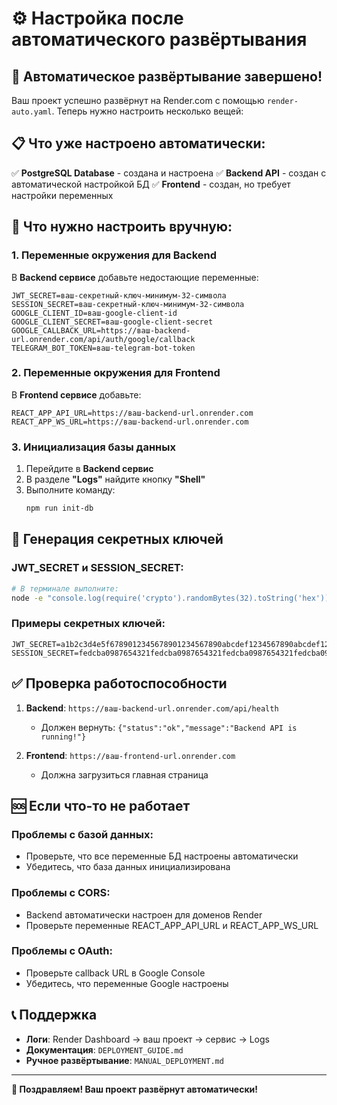 # ⚙️ Настройка после автоматического развёртывания

## 🎉 Автоматическое развёртывание завершено!

Ваш проект успешно развёрнут на Render.com с помощью `render-auto.yaml`. Теперь нужно настроить несколько вещей:

## 📋 Что уже настроено автоматически:

✅ **PostgreSQL Database** - создана и настроена
✅ **Backend API** - создан с автоматической настройкой БД
✅ **Frontend** - создан, но требует настройки переменных

## 🔧 Что нужно настроить вручную:

### 1. Переменные окружения для Backend

В **Backend сервисе** добавьте недостающие переменные:

```
JWT_SECRET=ваш-секретный-ключ-минимум-32-символа
SESSION_SECRET=ваш-секретный-ключ-минимум-32-символа
GOOGLE_CLIENT_ID=ваш-google-client-id
GOOGLE_CLIENT_SECRET=ваш-google-client-secret
GOOGLE_CALLBACK_URL=https://ваш-backend-url.onrender.com/api/auth/google/callback
TELEGRAM_BOT_TOKEN=ваш-telegram-bot-token
```

### 2. Переменные окружения для Frontend

В **Frontend сервисе** добавьте:

```
REACT_APP_API_URL=https://ваш-backend-url.onrender.com
REACT_APP_WS_URL=https://ваш-backend-url.onrender.com
```

### 3. Инициализация базы данных

1. Перейдите в **Backend сервис**
2. В разделе **"Logs"** найдите кнопку **"Shell"**
3. Выполните команду:
   ```bash
   npm run init-db
   ```

## 🔑 Генерация секретных ключей

### JWT_SECRET и SESSION_SECRET:
```bash
# В терминале выполните:
node -e "console.log(require('crypto').randomBytes(32).toString('hex'))"
```

### Примеры секретных ключей:
```
JWT_SECRET=a1b2c3d4e5f6789012345678901234567890abcdef1234567890abcdef1234
SESSION_SECRET=fedcba0987654321fedcba0987654321fedcba0987654321fedcba0987654321
```

## ✅ Проверка работоспособности

1. **Backend**: `https://ваш-backend-url.onrender.com/api/health`
   - Должен вернуть: `{"status":"ok","message":"Backend API is running!"}`

2. **Frontend**: `https://ваш-frontend-url.onrender.com`
   - Должна загрузиться главная страница

## 🆘 Если что-то не работает

### Проблемы с базой данных:
- Проверьте, что все переменные БД настроены автоматически
- Убедитесь, что база данных инициализирована

### Проблемы с CORS:
- Backend автоматически настроен для доменов Render
- Проверьте переменные REACT_APP_API_URL и REACT_APP_WS_URL

### Проблемы с OAuth:
- Проверьте callback URL в Google Console
- Убедитесь, что переменные Google настроены

## 📞 Поддержка

- **Логи**: Render Dashboard → ваш проект → сервис → Logs
- **Документация**: `DEPLOYMENT_GUIDE.md`
- **Ручное развёртывание**: `MANUAL_DEPLOYMENT.md`

---

**🎉 Поздравляем! Ваш проект развёрнут автоматически!** 